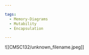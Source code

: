 ```yaml
---

tags: 
  - Memory-Diagrams
  - Mutability
  - Encapsulation

---
```

![[CMSC132/unknown_filename.jpeg]]
